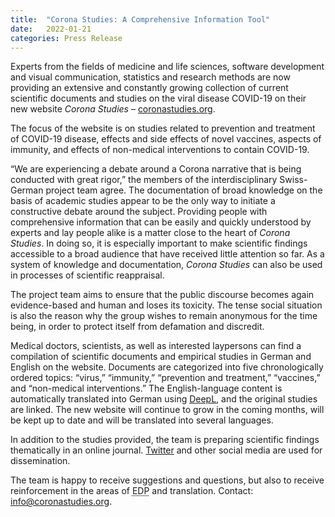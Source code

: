 ```yaml
---
title:  "Corona Studies: A Comprehensive Information Tool"
date:   2022-01-21
categories: Press Release
---
```

Experts from the fields of medicine and life sciences, software development and visual communication, statistics and research methods are now providing an extensive and constantly growing collection of current scientific documents and studies on the viral disease COVID-19 on their new website _Corona Studies_ – [coronastudies.org](https://coronastudies.org).

The focus of the website is on studies related to prevention and treatment of COVID-19 disease, effects and side effects of novel vaccines, aspects of immunity, and effects of non-medical interventions to contain COVID-19.

“We are experiencing a debate around a Corona narrative that is being conducted with great rigor,” the members of the interdisciplinary Swiss-German project team agree. The documentation of broad knowledge on the basis of academic studies appear to be the only way to initiate a constructive debate around the subject. Providing people with comprehensive information that can be easily and quickly understood by experts and lay people alike is a matter close to the heart of _Corona Studies_. In doing so, it is especially important to make scientific findings accessible to a broad audience that have received little attention so far. As a system of knowledge and documentation, _Corona Studies_ can also be used in processes of scientific reappraisal.

The project team aims to ensure that the public discourse becomes again evidence-based and human and loses its toxicity. The tense social situation is also the reason why the group wishes to remain anonymous for the time being, in order to protect itself from defamation and discredit.

Medical doctors, scientists, as well as interested laypersons can find a compilation of scientific documents and empirical studies in German and English on the website. Documents are categorized into five chronologically ordered topics: “virus,” “immunity,” “prevention and treatment,” “vaccines,” and “non-medical interventions.” The English-language content is automatically translated into German using [DeepL](https://deepl.com), and the original studies are linked. The new website will continue to grow in the coming months, will be kept up to date and will be translated into several languages.

In addition to the studies provided, the team is preparing scientific findings thematically in an online journal. [Twitter](https://twitter.com/coronastudies) and other social media are used for dissemination.

The team is happy to receive suggestions and questions, but also to receive reinforcement in the areas of <abbr title="electronic data processing">EDP</abbr> and translation. Contact: [info@coronastudies.org](mailto:info@coronastudies.org).